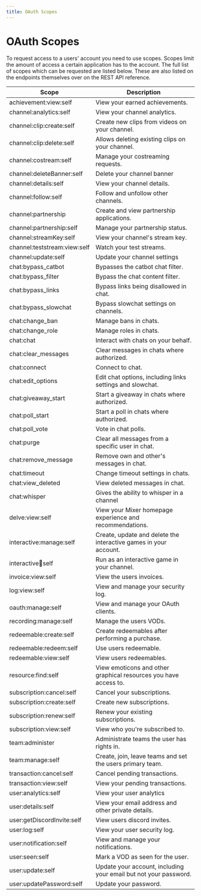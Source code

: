 ```yaml
---
title: OAuth Scopes
---
```


# OAuth Scopes

To request access to a users' account you need to use scopes. Scopes limit the amount of access a certain application has to the account. The full list of scopes which can be requested are listed below. These are also listed on the endpoints themselves over on the REST API reference.


| Scope                        | Description                                                      |
| ---------------------------- | ---------------------------------------------------------------- |
| achievement:view:self        | View your earned achievements.                                   |
| channel:analytics:self       | View your channel analytics.                                     |
| channel:clip:create:self     | Create new clips from videos on your channel.                    |
| channel:clip:delete:self     | Allows deleting existing clips on your channel.                  |
| channel:costream:self        | Manage your costreaming requests.                                |
| channel:deleteBanner:self    | Delete your channel banner                                       |
| channel:details:self         | View your channel details.                                       |
| channel:follow:self          | Follow and unfollow other channels.                              |
| channel:partnership          | Create and view partnership applications.                        |
| channel:partnership:self     | Manage your partnership status.                                  |
| channel:streamKey:self       | View your channel's stream key.                                  |
| channel:teststream:view:self | Watch your test streams.                                         |
| channel:update:self          | Update your channel settings                                     |
| chat:bypass_catbot           | Bypasses the catbot chat filter.                                 |
| chat:bypass_filter           | Bypass the chat content filter.                                  |
| chat:bypass_links            | Bypass links being disallowed in chat.                           |
| chat:bypass_slowchat         | Bypass slowchat settings on channels.                            |
| chat:change_ban              | Manage bans in chats.                                            |
| chat:change_role             | Manage roles in chats.                                           |
| chat:chat                    | Interact with chats on your behalf.                              |
| chat:clear_messages          | Clear messages in chats where authorized.                        |
| chat:connect                 | Connect to chat.                                                 |
| chat:edit_options            | Edit chat options, including links settings and slowchat.        |
| chat:giveaway_start          | Start a giveaway in chats where authorized.                      |
| chat:poll_start              | Start a poll in chats where authorized.                          |
| chat:poll_vote               | Vote in chat polls.                                              |
| chat:purge                   | Clear all messages from a specific user in chat.                 |
| chat:remove_message          | Remove own and other's messages in chat.                         |
| chat:timeout                 | Change timeout settings in chats.                                |
| chat:view_deleted            | View deleted messages in chat.                                   |
| chat:whisper                 | Gives the ability to whisper in a channel                        |
| delve:view:self              | View your Mixer homepage experience and recommendations.         |
| interactive:manage:self      | Create, update and delete the interactive games in your account. |
| interactive:robot:self       | Run as an interactive game in your channel.                      |
| invoice:view:self            | View the users invoices.                                         |
| log:view:self                | View and manage your security log.                               |
| oauth:manage:self            | View and manage your OAuth clients.                              |
| recording:manage:self        | Manage the users VODs.                                           |
| redeemable:create:self       | Create redeemables after performing a purchase.                  |
| redeemable:redeem:self       | Use users redeemable.                                            |
| redeemable:view:self         | View users redeemables.                                          |
| resource:find:self           | View emoticons and other graphical resources you have access to. |
| subscription:cancel:self     | Cancel your subscriptions.                                       |
| subscription:create:self     | Create new subscriptions.                                        |
| subscription:renew:self      | Renew your existing subscriptions.                               |
| subscription:view:self       | View who you're subscribed to.                                   |
| team:administer              | Administrate teams the user has rights in.                       |
| team:manage:self             | Create, join, leave teams and set the users primary team.        |
| transaction:cancel:self      | Cancel pending transactions.                                     |
| transaction:view:self        | View your pending transactions.                                  |
| user:analytics:self          | View your user analytics                                         |
| user:details:self            | View your email address and other private details.               |
| user:getDiscordInvite:self   | View users discord invites.                                      |
| user:log:self                | View your user security log.                                     |
| user:notification:self       | View and manage your notifications.                              |
| user:seen:self               | Mark a VOD as seen for the user.                                 |
| user:update:self             | Update your account, including your email but not your password. |
| user:updatePassword:self     | Update your password.                                            |
